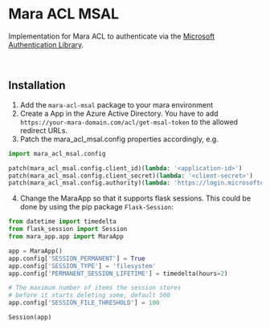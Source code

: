 # Mara ACL MSAL

Implementation for Mara ACL to authenticate via the [Microsoft Authentication Library](https://docs.microsoft.com/en-us/azure/active-directory/develop/msal-overview).

&nbsp;

## Installation

1. Add the `mara-acl-msal` package to your mara environment
2. Create a App in the Azure Active Directory. You have to add `https://your-mara-domain.com/acl/get-msal-token` to the allowed redirect URLs.
3. Patch the mara_acl_msal.config properties accordingly, e.g.
``` python 
import mara_acl_msal.config

patch(mara_acl_msal.config.client_id)(lambda: '<application-id>')
patch(mara_acl_msal.config.client_secret)(lambda: '<client-secret>')
patch(mara_acl_msal.config.authority)(lambda: 'https://login.microsoftonline.com/<tenant-id>')
```
4. Change the MaraApp so that it supports flask sessions. This could be done by using the pip package `Flask-Session`:
``` python
from datetime import timedelta
from flask_session import Session
from mara_app.app import MaraApp

app = MaraApp()
app.config['SESSION_PERMANENT'] = True
app.config['SESSION_TYPE'] = 'filesystem'
app.config['PERMANENT_SESSION_LIFETIME'] = timedelta(hours=2)

# The maximum number of items the session stores 
# before it starts deleting some, default 500
app.config['SESSION_FILE_THRESHOLD'] = 100  

Session(app)
```